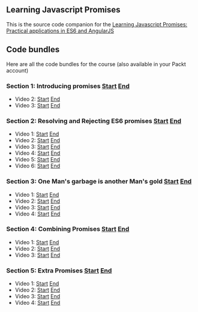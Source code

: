 ## Learning Javascript Promises

This is the source code companion for the [Learning Javascript Promises: Practical applications in ES6 and AngularJS](https://www.packtpub.com/web-development/learning-javascript-promises-practical-applications-es6-and-angularjs-video)

## Code bundles

Here are all the code bundles for the course (also available in your Packt account)

### Section 1: Introducing promises [Start](http://redape.cloudapp.net/packt/bundles/learning-promises/s1initial.zip) [End](http://redape.cloudapp.net/packt/bundles/learning-promises/s1final.zip)

- Video 2: [Start](http://redape.cloudapp.net/packt/bundles/learning-promises/s1v2.zip) [End](http://redape.cloudapp.net/packt/bundles/learning-promises/after_s1v2.zip)
- Video 3: [Start](http://redape.cloudapp.net/packt/bundles/learning-promises/s1v3.zip) [End](http://redape.cloudapp.net/packt/bundles/learning-promises/after_s1v3.zip)

### Section 2: Resolving and Rejecting ES6 promises [Start](http://redape.cloudapp.net/packt/bundles/learning-promises/s2initial.zip) [End](http://redape.cloudapp.net/packt/bundles/learning-promises/s2final.zip)

- Video 1: [Start](http://redape.cloudapp.net/packt/bundles/learning-promises/s2v1.zip) [End](http://redape.cloudapp.net/packt/bundles/learning-promises/after_s2v1.zip)
- Video 2: [Start](http://redape.cloudapp.net/packt/bundles/learning-promises/s2v2.zip) [End](http://redape.cloudapp.net/packt/bundles/learning-promises/after_s2v2.zip)
- Video 3: [Start](http://redape.cloudapp.net/packt/bundles/learning-promises/s2v3.zip) [End](http://redape.cloudapp.net/packt/bundles/learning-promises/after_s2v3.zip)
- Video 4: [Start](http://redape.cloudapp.net/packt/bundles/learning-promises/s2v4.zip) [End](http://redape.cloudapp.net/packt/bundles/learning-promises/after_s2v4.zip)
- Video 5: [Start](http://redape.cloudapp.net/packt/bundles/learning-promises/s2v5.zip) [End](http://redape.cloudapp.net/packt/bundles/learning-promises/after_s2v5.zip)
- Video 6: [Start](http://redape.cloudapp.net/packt/bundles/learning-promises/s2v6.zip) [End](http://redape.cloudapp.net/packt/bundles/learning-promises/after_s2v6.zip)

### Section 3: One Man's garbage is another Man's gold [Start](http://redape.cloudapp.net/packt/bundles/learning-promises/s3initial.zip) [End](http://redape.cloudapp.net/packt/bundles/learning-promises/s3final.zip)

- Video 1: [Start](http://redape.cloudapp.net/packt/bundles/learning-promises/s3v1.zip) [End](http://redape.cloudapp.net/packt/bundles/learning-promises/after_s3v1.zip)
- Video 2: [Start](http://redape.cloudapp.net/packt/bundles/learning-promises/s3v2.zip) [End](http://redape.cloudapp.net/packt/bundles/learning-promises/after_s3v2.zip)
- Video 3: [Start](http://redape.cloudapp.net/packt/bundles/learning-promises/s3v3.zip) [End](http://redape.cloudapp.net/packt/bundles/learning-promises/after_s3v3.zip)
- Video 4: [Start](http://redape.cloudapp.net/packt/bundles/learning-promises/s3v4.zip) [End](http://redape.cloudapp.net/packt/bundles/learning-promises/after_s3v4.zip)


### Section 4: Combining Promises [Start](http://redape.cloudapp.net/packt/bundles/learning-promises/s4initial.zip) [End](http://redape.cloudapp.net/packt/bundles/learning-promises/s4final.zip)

- Video 1: [Start](http://redape.cloudapp.net/packt/bundles/learning-promises/s4v1.zip) [End](http://redape.cloudapp.net/packt/bundles/learning-promises/after_s4v1.zip)
- Video 2: [Start](http://redape.cloudapp.net/packt/bundles/learning-promises/s4v2.zip) [End](http://redape.cloudapp.net/packt/bundles/learning-promises/after_s4v2.zip)
- Video 3: [Start](http://redape.cloudapp.net/packt/bundles/learning-promises/s4v3.zip) [End](http://redape.cloudapp.net/packt/bundles/learning-promises/after_s4v3.zip)

### Section 5: Extra Promises [Start](http://redape.cloudapp.net/packt/bundles/learning-promises/s5initial.zip) [End](http://redape.cloudapp.net/packt/bundles/learning-promises/s5final.zip)

- Video 1: [Start](http://redape.cloudapp.net/packt/bundles/learning-promises/s5v1.zip) [End](http://redape.cloudapp.net/packt/bundles/learning-promises/after_s5v1.zip)
- Video 2: [Start](http://redape.cloudapp.net/packt/bundles/learning-promises/s5v2.zip) [End](http://redape.cloudapp.net/packt/bundles/learning-promises/after_s5v2.zip)
- Video 3: [Start](http://redape.cloudapp.net/packt/bundles/learning-promises/s5v3.zip) [End](http://redape.cloudapp.net/packt/bundles/learning-promises/after_s5v3.zip)
- Video 4: [Start](http://redape.cloudapp.net/packt/bundles/learning-promises/s5v4.zip) [End](http://redape.cloudapp.net/packt/bundles/learning-promises/after_s5v4.zip)


